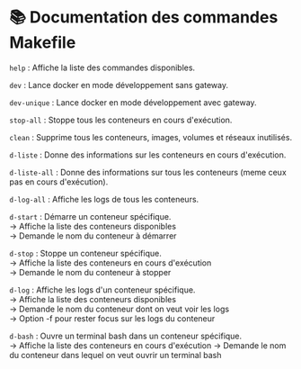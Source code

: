 # 📚 Documentation des commandes Makefile

`help` : Affiche la liste des commandes disponibles.

`dev` : Lance docker en mode développement sans gateway.

`dev-unique` : Lance docker en mode développement avec gateway.

`stop-all` : Stoppe tous les conteneurs en cours d'exécution.

`clean` : Supprime tous les conteneurs, images, volumes et réseaux inutilisés.

`d-liste` : Donne des informations sur les conteneurs en cours d'exécution.

`d-liste-all` : Donne des informations sur tous les conteneurs (meme ceux pas en cours d'exécution).

`d-log-all` : Affiche les logs de tous les conteneurs.

`d-start` : Démarre un conteneur spécifique.  
-> Affiche la liste des conteneurs disponibles  
-> Demande le nom du conteneur à démarrer  

`d-stop` : Stoppe un conteneur spécifique.  
-> Affiche la liste des conteneurs en cours d'exécution  
-> Demande le nom du conteneur à stopper  

`d-log` : Affiche les logs d'un conteneur spécifique.  
-> Affiche la liste des conteneurs disponibles  
-> Demande le nom du conteneur dont on veut voir les logs  
-> Option -f pour rester focus sur les logs du conteneur  

`d-bash` : Ouvre un terminal bash dans un conteneur spécifique.  
-> Affiche la liste des conteneurs en cours d'exécution
-> Demande le nom du conteneur dans lequel on veut ouvrir un terminal bash